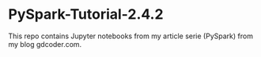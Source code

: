# PySpark-Tutorial-2.4.2

This repo contains Jupyter notebooks from my article serie (PySpark) from my blog gdcoder.com.
